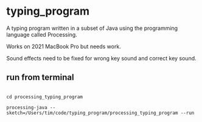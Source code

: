# typing_program


A typing program written in a subset of Java using the programming language called Processing. 

Works on 2021 MacBook Pro but needs work.

Sound effects need to be fixed for wrong key sound and correct key sound.


## run from terminal



```

cd processing_typing_program

processing-java --sketch=/Users/tim/code/typing_program/processing_typing_program --run

```










